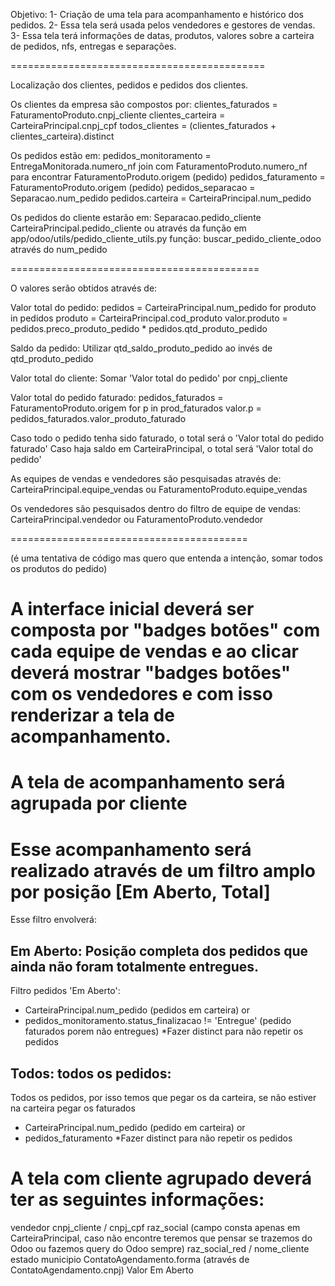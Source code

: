 Objetivo:
1- Criação de uma tela para acompanhamento e histórico dos pedidos.
2- Essa tela será usada pelos vendedores e gestores de vendas.
3- Essa tela terá informações de datas, produtos, valores sobre a carteira de pedidos, nfs, entregas e separações.

============================================

Localização dos clientes, pedidos e pedidos dos clientes.

Os clientes da empresa são compostos por:
clientes_faturados = FaturamentoProduto.cnpj_cliente 
clientes_carteira = CarteiraPrincipal.cnpj_cpf
todos_clientes = (clientes_faturados + clientes_carteira).distinct

Os pedidos estão em:
pedidos_monitoramento = EntregaMonitorada.numero_nf join com FaturamentoProduto.numero_nf para encontrar FaturamentoProduto.origem (pedido)
pedidos_faturamento = FaturamentoProduto.origem (pedido)
pedidos_separacao = Separacao.num_pedido
pedidos.carteira = CarteiraPrincipal.num_pedido

Os pedidos do cliente estarão em:
Separacao.pedido_cliente
CarteiraPrincipal.pedido_cliente
ou através da função em app/odoo/utils/pedido_cliente_utils.py função: buscar_pedido_cliente_odoo através do num_pedido

===========================================

O valores serão obtidos através de: 

Valor total do pedido:
pedidos = CarteiraPrincipal.num_pedido
for produto in pedidos
produto = CarteiraPrincipal.cod_produto
valor.produto = pedidos.preco_produto_pedido * pedidos.qtd_produto_pedido

Saldo da pedido:
Utilizar qtd_saldo_produto_pedido ao invés de qtd_produto_pedido

Valor total do cliente:
Somar 'Valor total do pedido' por cnpj_cliente

Valor total do pedido faturado:
pedidos_faturados = FaturamentoProduto.origem
for p in prod_faturados
valor.p = pedidos_faturados.valor_produto_faturado

Caso todo o pedido tenha sido faturado, o total será o 'Valor total do pedido faturado'
Caso haja saldo em CarteiraPrincipal, o total será 'Valor total do pedido'  

As equipes de vendas e vendedores são pesquisadas através de:
CarteiraPrincipal.equipe_vendas
ou
FaturamentoProduto.equipe_vendas

Os vendedores são pesquisados dentro do filtro de equipe de vendas:
CarteiraPrincipal.vendedor
ou
FaturamentoProduto.vendedor


=========================================


(é uma tentativa de código mas quero que entenda a intenção, somar todos os produtos do pedido)

# A interface inicial deverá ser composta por "badges botões" com cada equipe de vendas e ao clicar deverá mostrar "badges botões" com os vendedores e com isso renderizar a tela de acompanhamento.

# A tela de acompanhamento será agrupada por cliente

# Esse acompanhamento será realizado através de um filtro amplo por posição [Em Aberto, Total]

Esse filtro envolverá:

## Em Aberto: Posição completa dos pedidos que ainda não foram totalmente entregues.

Filtro pedidos 'Em Aberto':
- CarteiraPrincipal.num_pedido (pedidos em carteira)
or
- pedidos_monitoramento.status_finalizacao != 'Entregue' (pedido faturados porem não entregues)
*Fazer distinct para não repetir os pedidos

## Todos: todos os pedidos:
Todos os pedidos, por isso temos que pegar os da carteira, se não estiver na carteira pegar os faturados

- CarteiraPrincipal.num_pedido (pedido em carteira)
or
- pedidos_faturamento
*Fazer distinct para não repetir os pedidos

# A tela com cliente agrupado deverá ter as seguintes informações:
vendedor
cnpj_cliente / cnpj_cpf
raz_social (campo consta apenas em CarteiraPrincipal, caso não encontre teremos que pensar se trazemos do Odoo ou fazemos query do Odoo sempre)
raz_social_red / nome_cliente
estado
municipio
ContatoAgendamento.forma (através de ContatoAgendamento.cnpj)
Valor Em Aberto

